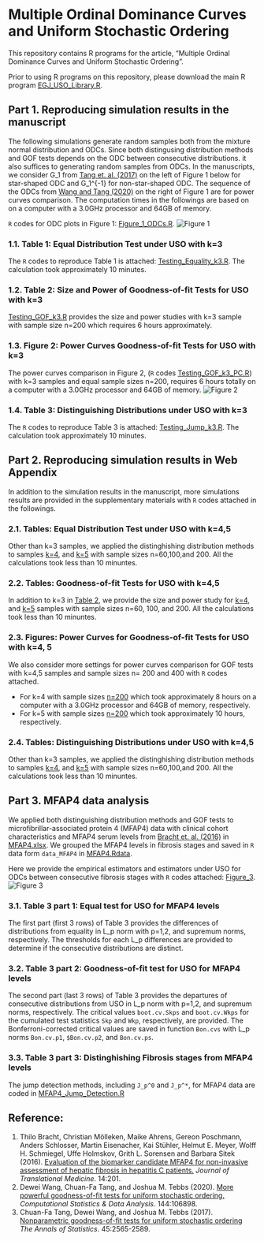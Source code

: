 # Multiple Ordinal Dominance Curves and Uniform Stochastic Ordering

This repository contains R programs for the article, “Multiple Ordinal Dominance Curves and Uniform Stochastic Ordering”. 
<!-- This article has been submitted for publication. -->

Prior to using R programs on this repository, please download the main R program [EGJ_USO_Library.R](https://raw.githubusercontent.com/cftang9/MSUSO/master/EGJ_USO_Library.r). 

## Part 1. Reproducing simulation results in the manuscript

The following simulations generate random samples both from the mixture normal distribution and ODCs. Since both distingusing distribution methods and GOF tests depends on the ODC between consecutive distributions. it also suffices to generating random samples from ODCs. In the manuscripts, we consider G_1 from [Tang et. al. (2017)](../master/README.md#reference) on the left of Figure 1 below for star-shaped ODC and G_1^{-1} for non-star-shaped ODC.
The sequence of the ODCs from [Wang and Tang (2020)](../master/README.md#reference) on the right of Figure 1 are for power curves comparison.
The computation times in the followings are based on on a computer with a 3.0GHz processor and 64GB of memory. 

```R``` codes for ODC plots in Figure 1: [Figure_1_ODCs.R](https://github.com/cftang9/MSUSO/blob/master/Figure_1_ODCs_Plot.r).
![Figure 1](../master/Figure_1_ODC_Plot.png)

### 1.1. Table 1: Equal Distribution Test under USO with k=3

The ```R``` codes to reproduce Table 1 is attached: [Testing_Equality_k3.R](https://github.com/cftang9/MSUSO/blob/master/Testing_Equality_k3.R). The calculation took approximately 10 minutes. 

<!--1.1 Table 1 in Section 3 of the manuscript 
To reproduce Table 1, which involves four classic copulas: Clayton, Frank, Gumbel, and Gaussian, please run this R program:
[Clayton_Frank_Gumbel_and_Gaussian_n=100.R](https://raw.githubusercontent.com/cftang9/PQD/master/Restricted_t_FGM_and_CA_n%3D100.R).
But be aware of that, because the number of replications is 10,000, this program might take a long time to finish. As stated in our manuscript, our calculation of Table 1 took approximately 73 minutes on a computer with a 3.1GHz processor and 16GB of memory. 
-->

### 1.2. Table 2: Size and Power of Goodness-of-fit Tests for USO with k=3
[Testing_GOF_k3.R](https://github.com/cftang9/MSUSO/blob/master/Testing_GOF_k3.R) provides the size and power studies with k=3 sample with sample size n=200 which requires 6 hours approximately. 

### 1.3. Figure 2: Power Curves Goodness-of-fit Tests for USO with k=3
The power curves comparison in Figure 2, (```R``` codes [Testing_GOF_k3_PC.R](https://github.com/cftang9/MSUSO/blob/master/Testing_GOF_k3_PC.R))
with k=3 samples and equal sample sizes n=200, requires 6 hours totally on a computer with a 3.0GHz processor and 64GB of memory. 
![Figure 2](../master/Figure_2_GOF_PowerCurves_k3_200.png)

### 1.4. Table 3: Distinguishing Distributions under USO with k=3

The ```R``` codes to reproduce Table 3 is attached: [Testing_Jump_k3.R](https://github.com/cftang9/MSUSO/blob/master/Testing_Jump_k3.R). The calculation took approximately 10 minutes. 


## Part 2. Reproducing simulation results in Web Appendix
In addition to the simulation results in the manuscript, more simulations results are provided in the supplementary materials with ```R``` codes attached in the followings. 

### 2.1. Tables: Equal Distribution Test under USO with k=4,5
Other than k=3 samples, we applied the distinghishing distribution methods to samples
[k=4](https://github.com/cftang9/MSUSO/blob/master/Testing_Equality_k4.R),
and [k=5](https://github.com/cftang9/MSUSO/blob/master/Testing_Equality_k5.R)
with sample sizes n=60,100,and 200. All the calculations took less than 10 minuntes. 

### 2.2. Tables: Goodness-of-fit Tests for USO with k=4,5
In addition to k=3 in [Table 2](../master/README.md#22-table-2-size-and-power-of-goodness-of-fit-tests-for-uso-with-k3), 
we provide the size and power study for 
[k=4](https://github.com/cftang9/MSUSO/blob/master/Testing_GOF_k4.R),
and [k=5](https://github.com/cftang9/MSUSO/blob/master/Testing_GOF_k5.R)
samples with sample sizes n=60, 100, and 200. All the calculations took less than 10 minuntes. 

### 2.3. Figures: Power Curves for Goodness-of-fit Tests for USO with k=4, 5
We also consider more settings for power curves comparison for GOF tests with k=4,5 samples and sample sizes n= 200 and 400 with ```R``` codes attached.
* For k=4 with sample sizes [n=200](https://github.com/cftang9/MSUSO/blob/master/Testing_GOF_k4_PC.R) which took approximately 8 hours on a computer with a 3.0GHz processor and 64GB of memory, respectively. 
* For k=5 with sample sizes [n=200](https://github.com/cftang9/MSUSO/blob/master/Testing_GOF_k5_PC.R) which took approximately 10 hours, respectively. 

### 2.4. Tables: Distinguishing Distributions under USO with k=4,5
Other than k=3 samples, we applied the distinghishing distribution methods to samples
[k=4](https://github.com/cftang9/MSUSO/blob/master/Testing_Jump_k4.R),
and [k=5](https://github.com/cftang9/MSUSO/blob/master/Testing_Jump_k5.R)
with sample sizes n=60,100,and 200. All the calculations took less than 10 minuntes. 


## Part 3. MFAP4 data analysis
We applied both distinguishing distribution methods and GOF tests to microfibrillar-associated protein 4 (MFAP4) data with clinical cohort characteristics and MFAP4 serum levels from [Bracht et. al. (2016)](../master/README.md#reference) in [MFAP4.xlsx](https://static-content.springer.com/esm/art%3A10.1186%2Fs12967-016-0952-3/MediaObjects/12967_2016_952_MOESM1_ESM.xlsx). We grouped the MFAP4 levels in fibrosis stages and saved in ```R``` data form ```data_MFAP4``` in [MFAP4.Rdata](../master/MFAP4.Rdata). 

Here we provide the empirical estimators and estimators under USO for ODCs between consecutive fibrosis stages with 
```R``` codes attached: [Figure_3](../master/Figure_3_MFAP4.R).
![Figure 3](../master/Figure_3_MFAP4.png)

### 3.1. Table 3 part 1: Equal test for USO for MFAP4 levels

The first part (first 3 rows) of Table 3 provides the differences of distributions from equality in L_p norm with p=1,2, and supremum norms, respectively. The thresholds for each L_p differences are provided to determine if the consecutive distributions are distinct. 

### 3.2. Table 3 part 2: Goodness-of-fit test for USO for MFAP4 levels

The second part (last 3 rows) of Table 3 provides the departures of consecutive distributions from USO in L_p norm with p=1,2, and supremum norms, respectively. The critical values ```boot.cv.Skps``` and ```boot.cv.Wkps``` for the cumulated test statistics ```Skp``` and ```Wkp```, respectively, are provided. The Bonferroni-corrected critical values are saved in function ```Bon.cvs``` with L_p norms ```Bon.cv.p1```, ```$Bon.cv.p2```, and ```Bon.cv.ps```. 

### 3.3. Table 3 part 3: Distinghishing Fibrosis stages from MFAP4 levels

The jump detection methods, including ```J_p^0``` and ```J_p^*```, for MFAP4 data are coded in [MFAP4_Jump_Detection.R](https://github.com/cftang9/MSUSO/blob/master/MFAP4_Jump_Detection.R)

## Reference: 
1. Thilo Bracht, Christian Mölleken, Maike Ahrens, Gereon Poschmann, Anders Schlosser, Martin Eisenacher, Kai Stühler, Helmut E. Meyer, Wolff H. Schmiegel, Uffe Holmskov, Grith L. Sorensen and Barbara Sitek (2016). [Evaluation of the biomarker candidate MFAP4 for non-invasive assessment of hepatic fibrosis in hepatitis C patients.](https://translational-medicine.biomedcentral.com/articles/10.1186/s12967-016-0952-3) *Journal of Translational Medicine*. 14:201.
2. Dewei Wang, Chuan-Fa Tang, and Joshua M. Tebbs (2020). [More powerful goodness-of-fit tests for uniform stochastic ordering.](http://www.sciencedirect.com/science/article/pii/S0167947319302531) *Computational Statistics & Data Analysis*. 144:106898.
3. Chuan-Fa Tang, Dewei Wang, and Joshua M. Tebbs (2017). [Nonparametric goodness-of-fit tests for uniform stochastic ordering](https://projecteuclid.org/euclid.aos/1513328583) *The Annals of Statistics*. 45:2565-2589.


